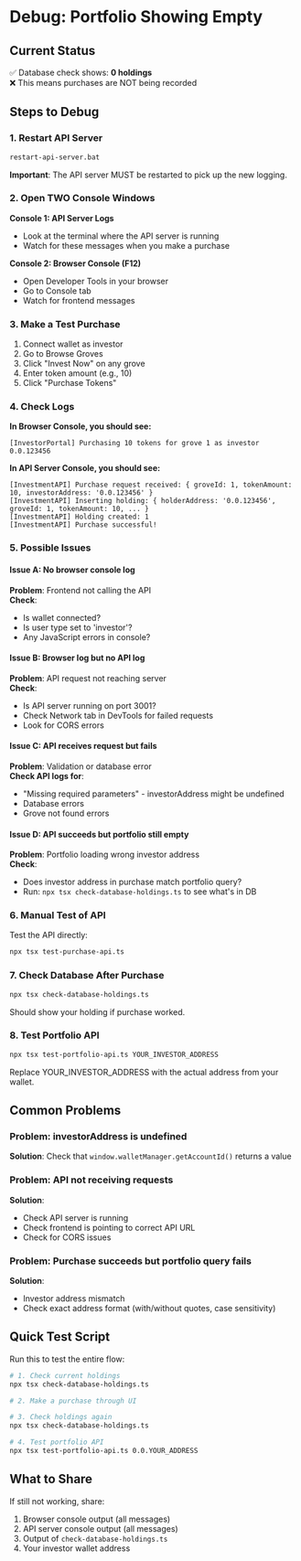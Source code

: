 # Debug: Portfolio Showing Empty

## Current Status
✅ Database check shows: **0 holdings**  
❌ This means purchases are NOT being recorded

## Steps to Debug

### 1. Restart API Server
```bash
restart-api-server.bat
```
**Important**: The API server MUST be restarted to pick up the new logging.

### 2. Open TWO Console Windows

**Console 1: API Server Logs**
- Look at the terminal where the API server is running
- Watch for these messages when you make a purchase

**Console 2: Browser Console (F12)**
- Open Developer Tools in your browser
- Go to Console tab
- Watch for frontend messages

### 3. Make a Test Purchase

1. Connect wallet as investor
2. Go to Browse Groves
3. Click "Invest Now" on any grove
4. Enter token amount (e.g., 10)
5. Click "Purchase Tokens"

### 4. Check Logs

**In Browser Console, you should see:**
```
[InvestorPortal] Purchasing 10 tokens for grove 1 as investor 0.0.123456
```

**In API Server Console, you should see:**
```
[InvestmentAPI] Purchase request received: { groveId: 1, tokenAmount: 10, investorAddress: '0.0.123456' }
[InvestmentAPI] Inserting holding: { holderAddress: '0.0.123456', groveId: 1, tokenAmount: 10, ... }
[InvestmentAPI] Holding created: 1
[InvestmentAPI] Purchase successful!
```

### 5. Possible Issues

#### Issue A: No browser console log
**Problem**: Frontend not calling the API  
**Check**:
- Is wallet connected?
- Is user type set to 'investor'?
- Any JavaScript errors in console?

#### Issue B: Browser log but no API log
**Problem**: API request not reaching server  
**Check**:
- Is API server running on port 3001?
- Check Network tab in DevTools for failed requests
- Look for CORS errors

#### Issue C: API receives request but fails
**Problem**: Validation or database error  
**Check API logs for**:
- "Missing required parameters" - investorAddress might be undefined
- Database errors
- Grove not found errors

#### Issue D: API succeeds but portfolio still empty
**Problem**: Portfolio loading wrong investor address  
**Check**:
- Does investor address in purchase match portfolio query?
- Run: `npx tsx check-database-holdings.ts` to see what's in DB

### 6. Manual Test of API

Test the API directly:
```bash
npx tsx test-purchase-api.ts
```

### 7. Check Database After Purchase

```bash
npx tsx check-database-holdings.ts
```

Should show your holding if purchase worked.

### 8. Test Portfolio API

```bash
npx tsx test-portfolio-api.ts YOUR_INVESTOR_ADDRESS
```

Replace YOUR_INVESTOR_ADDRESS with the actual address from your wallet.

## Common Problems

### Problem: investorAddress is undefined
**Solution**: Check that `window.walletManager.getAccountId()` returns a value

### Problem: API not receiving requests
**Solution**: 
- Check API server is running
- Check frontend is pointing to correct API URL
- Check for CORS issues

### Problem: Purchase succeeds but portfolio query fails
**Solution**: 
- Investor address mismatch
- Check exact address format (with/without quotes, case sensitivity)

## Quick Test Script

Run this to test the entire flow:
```bash
# 1. Check current holdings
npx tsx check-database-holdings.ts

# 2. Make a purchase through UI

# 3. Check holdings again
npx tsx check-database-holdings.ts

# 4. Test portfolio API
npx tsx test-portfolio-api.ts 0.0.YOUR_ADDRESS
```

## What to Share

If still not working, share:
1. Browser console output (all messages)
2. API server console output (all messages)
3. Output of `check-database-holdings.ts`
4. Your investor wallet address

